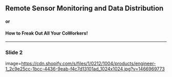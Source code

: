 ## Remote Sensor Monitoring and Data Distribution

#### or 

#### How to Freak Out All Your CoWorkers!

---

### Slide 2
image=https://cdn.shopify.com/s/files/1/0212/1004/products/engineer-1_2c9e25cc-1bcc-4436-9eab-f4c7d13101ad_1024x1024.jpg?v=1466969773